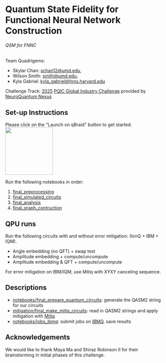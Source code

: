 # Quantum State Fidelity for Functional Neural Network Construction

###### QSM for FNNC
Team Quadrigems:
* Skylar Chan: [schan12@umd.edu](schan12@umd.edu),
* Wilson Smith: [smith@umd.edu](smith@umd.edu),
* Kyla Gabriel: [kyla_gabriel@hms.harvard.edu](kyla_gabriel@hms.harvard.edu)

Challenge Track: [2025](https://web.archive.org/web/20250622115932/https://www.pqic.org/challenge) [PQIC Global Industry Challenge](https://www.pqic.org/challenge) provided by [NeuroQuantum Nexus](https://web.archive.org/web/20250622115008/https://gcell.umd.edu/)


## Set-up Instructions
Please click on the "Launch on qBraid" button to get started.   
[<img src="https://qbraid-static.s3.amazonaws.com/logos/Launch_on_qBraid_white.png" width="150">](https://account.qbraid.com?gitHubUrl=https://github.com/0mWh/pqic-gic-quadrigems.git)

Run the following notebooks in order:
1. [final_preprocessing](/notebooks/final_preprocessing.ipynb)
2. [final_simulated_circuits](/notebooks/final_simulated_circuits.ipynb)
3. [final_analysis](/notebooks/final_analysis.ipynb)
4. [final_graph_contruction](/notebooks/final_graph_contruction.ipynb)


## QPU runs
Run the following circuits with and without error mitigation: (IonQ + IBM + IQM).

- Angle embedding (no QFT) + swap test
- Amplitude embedding + compute/uncompute
- Amplitude embedding & QFT + compute/uncompute

For error mitigation on IBM/IQM, use Mitiq with XYXY canceling sequence.


## Descriptions
- [notebooks/final_prepare_quantum_circuits](/notebooks/final_prepare_quantum_circuits.ipynb): generate the QASM2 string for our circuits
- [mitigation/final_make_mitiq_circuits](/mitigation/final_make_mitiq_circuits.ipynb): read in QASM2 strings and apply mitigation with [Mitiq](https://github.com/unitaryfoundation/mitiq)
- [notebooks/jobs_ibmq](/notebooks/jobs_ibmq.ipynb): submit jobs on [IBMQ](https://quantum.ibm.com/). save results

## Acknowledgements

We would like to thank Maya Ma and Shiraz Robinson II for their brainstorming in initial phases of this challenge.